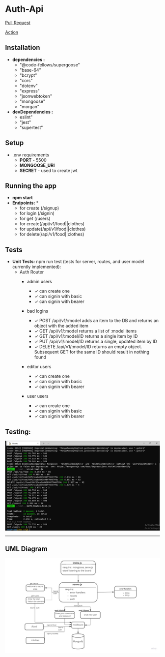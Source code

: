 # Auth-Api

[Pull Request](https://github.com/En-ZUH/auth-api/pull/2)


[Action](https://github.com/En-ZUH/auth-api/actions)


## Installation
* **dependencies :**
  * "@code-fellows/supergoose"
  * "base-64"
  * "bcrypt"
  * "cors"
  * "dotenv"
  * "express"
  * "jsonwebtoken"
  * "mongoose"
  * "morgan"
* **devDependencies :**
  * eslint"
  * "jest"
  * "supertest"
## **Setup**
* .env requirements
  * **PORT** - 5500
  * **MONGOOSE_URI**
  * **SECRET** - used to create jwt
## **Running the app**
* **npm start**
* **Endpoints:**
   *
   *  for create (/signup)
   *  for login (/signin)
   *  for get (/users)
   *  for create(/api/v1/food||clothes)
   *  for update(/api/v1/food||clothes)
   *  for delete(/api/v1/food||clothes)
## **Tests**
* **Unit Tests:** npm run test (tests for server, routes, and user model currently implemented):
  * Auth Router
    * admin users
      * ✓ can create one 
      * ✓ can signin with basic 
      * ✓ can signin with bearer 
    * bad logins
      * ✓ POST /api/v1/:model adds an item to the DB and returns an object with the added item 
      * ✓ GET /api/v1/:model returns a list of :model items
      * ✓ GET /api/v1/:model/ID returns a single item by ID
      * ✓ PUT /api/v1/:model/ID returns a single, updated item by ID  
      * ✓ DELETE /api/v1/:model/ID returns an empty object. Subsequent GET for the same ID should result in nothing found 
     
    * editor users
      * ✓ can create one 
      * ✓ can signin with basic 
      * ✓ can signin with bearer 
    * user users
      * ✓ can create one 
      * ✓ can signin with basic 
      * ✓ can signin with bearer 
 
## Testing: 
![img](assets/test.PNG)
***
##  UML Diagram 
![img](assets/uml-8.jpg)



